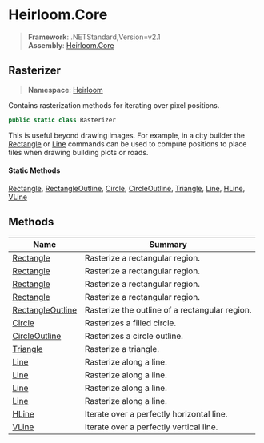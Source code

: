 # Heirloom.Core

> **Framework**: .NETStandard,Version=v2.1  
> **Assembly**: [Heirloom.Core][0]  

## Rasterizer

> **Namespace**: [Heirloom][0]  

Contains rasterization methods for iterating over pixel positions.

```cs
public static class Rasterizer
```

This is useful beyond drawing images. For example, in a city builder the [Rectangle][1] or [Line][2] commands can be used to compute positions to place tiles when drawing building plots or roads.

#### Static Methods

[Rectangle][1], [RectangleOutline][3], [Circle][4], [CircleOutline][5], [Triangle][6], [Line][2], [HLine][7], [VLine][8]

## Methods

| Name                  | Summary                                        |
|-----------------------|------------------------------------------------|
| [Rectangle][1]        | Rasterize a rectangular region.                |
| [Rectangle][1]        | Rasterize a rectangular region.                |
| [Rectangle][1]        | Rasterize a rectangular region.                |
| [Rectangle][1]        | Rasterize a rectangular region.                |
| [RectangleOutline][3] | Rasterize the outline of a rectangular region. |
| [Circle][4]           | Rasterizes a filled circle.                    |
| [CircleOutline][5]    | Rasterizes a circle outline.                   |
| [Triangle][6]         | Rasterize a triangle.                          |
| [Line][2]             | Rasterize along a line.                        |
| [Line][2]             | Rasterize along a line.                        |
| [Line][2]             | Rasterize along a line.                        |
| [Line][2]             | Rasterize along a line.                        |
| [HLine][7]            | Iterate over a perfectly horizontal line.      |
| [VLine][8]            | Iterate over a perfectly vertical line.        |

[0]: ../../Heirloom.Core.md
[1]: Rasterizer/Rectangle.md
[2]: Rasterizer/Line.md
[3]: Rasterizer/RectangleOutline.md
[4]: Rasterizer/Circle.md
[5]: Rasterizer/CircleOutline.md
[6]: Rasterizer/Triangle.md
[7]: Rasterizer/HLine.md
[8]: Rasterizer/VLine.md
